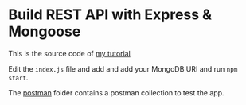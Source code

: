 # Build REST API with Express & Mongoose

This is the source code of [my tutorial](https://rahmanfadhil.com/express-rest-api/)

Edit the `index.js` file and add and add your MongoDB URI and run `npm start`.

The [postman](./postman/) folder contains a postman collection to test the app.